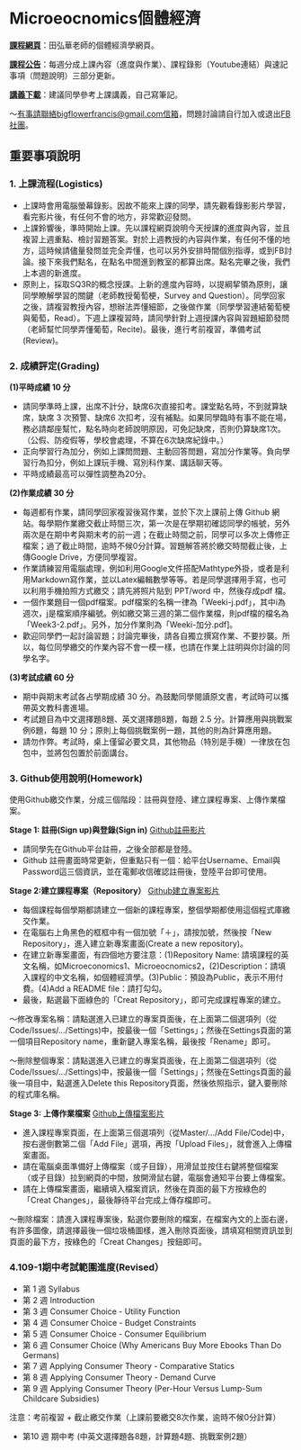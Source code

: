 # Microeocnomics個體經濟

[**課程網頁**](https://github.com/HungHuaTien/Microeconomics)：田弘華老師的個體經濟學網頁。

[**課程公告**](https://colab.research.google.com/drive/1BZmPcgHwvRWywtOYHMP0aezC3vUQ4WJu)：每週分成上課內容（進度與作業）、課程錄影（Youtube連結）與速記事項（問題說明）三部分更新。

[**講義下載**](https://is.gd/seB2Ik)：建議同學參考上課講義，自己寫筆記。


～有事請聯絡bigflowerfrancis@gmail.com信箱，問題討論請自行加入或退出[FB社團](https://www.facebook.com/groups/312193870007113/)。

## 重要事項說明

### 1. 上課流程(Logistics)

- 上課時會用電腦螢幕錄影。因故不能來上課的同學，請先觀看錄影影片學習，看完影片後，有任何不會的地方，非常歡迎發問。
- 上課鈴響後，準時開始上課。先以課程網頁說明今天授課的進度與內容，並且複習上週重點、檢討習題答案。對於上週教授的內容與作業，有任何不懂的地方，這時候請儘量發問並完全弄懂，也可以另外安排時間個別指導，或到FB討論。接下來我們點名，在點名中間進到教室的都算出席。點名完畢之後，我們上本週的新進度。
- 原則上，採取SQ3R的概念授課。上新的進度內容時，以提綱挈領為原則，讓同學瞭解學習的關鍵（老師教授葡萄梗，Survey and Question）。同學回家之後，請複習教授內容，想辦法弄懂細節，之後做作業（同學學習連結葡萄梗與葡萄，Read）。下週上課複習時，請同學針對上週授課內容與習題細節發問（老師幫忙同學弄懂葡萄，Recite)。最後，進行考前複習，準備考試(Review)。

### 2. 成績評定(Grading)

**(1)平時成績 10 分**

- 請同學準時上課，出席不計分，缺席6次直接扣考。課堂點名時，不到就算缺席，缺席 3 次預警、缺席6 次扣考，沒有補點。如果同學臨時有事不能在場，務必請鄰座幫忙，點名時向老師說明原因，可免記缺席，否則仍算缺席1次。（公假、防疫假等，學校會處理，不算在6次缺席紀錄中。）
- 正向學習行為加分，例如上課問問題、主動回答問題，寫加分作業等。負向學習行為扣分，例如上課玩手機、寫別科作業、講話聊天等。
- 平時成績最高可以彈性調整為20分。

**(2)作業成績 30 分**

- 每週都有作業，請同學回家複習後寫作業，並於下次上課前上傳 Github 網站。每學期作業繳交截止時間三次，第一次是在學期初確認同學的帳號，另外兩次是在期中考與期末考的前一週；在截止時間之前，同學可以多次上傳修正檔案；過了截止時間，逾時不候0分計算。習題解答將於繳交時間截止後，上傳Google Drive，方便同學複習。
- 作業請練習用電腦處理，例如利用Google文件搭配Mathtype外掛，或者是利用Markdown寫作業，並以Latex編輯數學等等。若是同學選擇用手寫，也可以利用手機拍照方式繳交；請先將照片貼到 PPT/word 中，然後存成pdf 檔。
- 一個作業題目一個pdf檔案。pdf檔案的名稱一律為「Weeki-j.pdf」，其中i為週次，j是檔案順序編號。例如繳交第三週的第二個作業檔，則pdf檔的檔名為「Week3-2.pdf」。另外，加分作業則為「Weeki-加分.pdf]。
- 歡迎同學們一起討論習題；討論完畢後，請各自獨立撰寫作業、不要抄襲。所以，每位同學繳交的作業內容不會一模一樣，也請在作業上註明與你討論的同學名字。

**(3)考試成績 60 分**

- 期中與期末考試各占學期成績 30 分。為鼓勵同學閱讀原文書，考試時可以攜帶英文教科書進場。
- 考試題目為中文選擇題8題、英文選擇題8題，每題 2.5 分。計算應用與挑戰案例6題，每題 10 分；原則上每個挑戰案例一題，其他的則為計算應用題。
- 請勿作弊。考試時，桌上僅留必要文具，其他物品（特別是手機）一律放在包包中，並將包包置於前面講台。

### 3. Github使用說明(Homework)

使用Github繳交作業，分成三個階段：註冊與登陸、建立課程專案、上傳作業檔案。

**Stage 1: 註冊(Sign up)與登錄(Sign in)** [Github註冊影片](https://youtu.be/OaoTEVwooUA)

- 請同學先在Github平台註冊，之後全部都是登陸。
- Github 註冊畫面時常更新，但重點只有一個：給平台Username、Email與Password這三個資訊，並在電郵收信確認註冊後，登陸平台即可使用。

**Stage 2:建立課程專案（Repository）** [Github建立專案影片](https://youtu.be/udViinYUtr0)

- 每個課程每個學期都請建立一個新的課程專案，整個學期都使用這個程式庫繳交作業。
- 在電腦右上角黑色的框框中有一個加號「＋」，請按加號，然後按「New Repository」，進入建立新專案畫面(Create a new repository)。
- 在建立新專案畫面，有四個地方要注意：(1)Repository Name: 請填課程的英文名稱，如Microeconomics1、Microeocnomics2，(2)Description：請填入課程的中文名稱，如個體經濟學。(3)Public：預設為Public，表示不用付費。(4)Add a README file：請打勾勾。
- 最後，點選最下面綠色的「Creat Repository」，即可完成課程專案的建立。

～修改專案名稱：請點選進入已建立的專案頁面後，在上面第二個選項列（從Code/Issues/.../Settings)中，按最後一個「Settings」；然後在Settings頁面的第一個項目Repository name，重新鍵入專案名稱，最後按「Rename」即可。

～刪除整個專案：請點選進入已建立的專案頁面後，在上面第二個選項列（從Code/Issues/.../Settings)中，按最後一個「Settings」；然後在Settings頁面的最後一項目中，點選進入Delete this Repository頁面，然後依照指示，鍵入要刪除的程式庫名稱。

**Stage 3: 上傳作業檔案** [Github上傳檔案影片](https://youtu.be/dWnWuUU6MSE)

- 進入課程專案頁面，在上面第三個選項列（從Master/.../Add File/Code)中，按右邊倒數第二個「Add File」選項，再按「Upload Files」，就會進入上傳檔案畫面。
- 請在電腦桌面準備好上傳檔案（或子目錄），用滑鼠並按住右鍵將整個檔案（或子目錄）拉到網頁的中間，放開滑鼠右鍵，電腦會通知平台要上傳檔案。
- 請在上傳檔案畫面，繼續填入檔案資訊，然後在頁面的最下方按綠色的「Creat Changes」，最後靜待平台完成上傳存檔即可。

～刪除檔案：請進入課程專案後，點選你要刪除的檔案，在檔案內文的上面右邊，有許多圖像，請選擇最後一個垃圾桶圖樣，進入刪除頁面後，請填寫相關資訊並到頁面的最下方，按綠色的「Creat Changes」按鈕即可。


### 4.109-1期中考試範圍進度(Revised）

- 第 1 週 Syllabus
- 第 2 週 Introduction
- 第 3 週 Consumer Choice - Utility Function
- 第 4 週 Consumer Choice - Budget Constraints
- 第 5 週 Consumer Choice - Consumer Equilibrium
- 第 6 週 Consumer Choice (Why Americans Buy More Ebooks Than Do Germans)
- 第 7 週 Applying Consumer Theory - Comparative Statics
- 第 8 週 Applying Consumer Theory - Demand Curve
- 第 9 週 Applying Consumer Theory (Per-Hour Versus Lump-Sum Childcare Subsidies)

注意：考前複習 + 截止繳交作業（上課前要繳交8次作業，逾時不候0分計算）

- 第10 週 期中考 (中英文選擇題各8題，計算題4題、挑戰案例2題）
